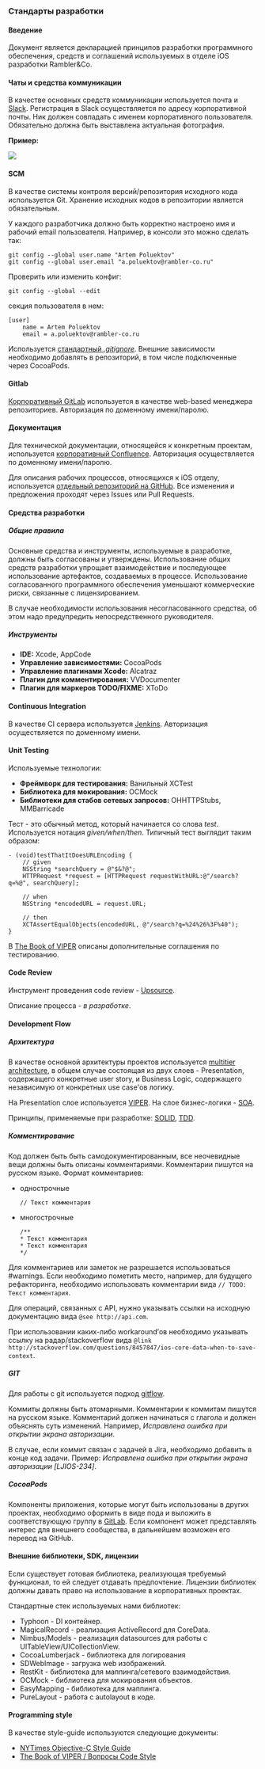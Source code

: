 ### Стандарты разработки

#### Введение

Документ является декларацией принципов разработки программного обеспечения, средств и соглашений используемых в отделе iOS разработки Rambler&Co. 

#### Чаты и средства коммуникации

В качестве основных средств коммуникации используется почта и [Slack](https://***REMOVED***). Регистрация в Slack осуществляется по адресу корпоративной почты. Ник должен совпадать с именем корпоративного пользователя. Обязательно должна быть выставлена актуальная фотография.

**Пример:**

![](/resources/slack-example.jpg)

#### SCM

В качестве системы контроля версий/репозитория исходного кода используется Git. Хранение исходных кодов в репозитории является обязательным.

У каждого разработчика должно быть корректно настроено имя и рабочий email пользователя.
Например, в консоли это можно сделать так:

    git config --global user.name "Artem Poluektov"
    git config --global user.email "a.poluektov@rambler-co.ru"

Проверить или изменить конфиг: 

`git config --global --edit`

секция пользователя в нем:

```
[user]
    name = Artem Poluektov
    email = a.poluektov@rambler-co.ru
```

Используется [стандартный *.gitignore*](https://www.gitignore.io/api/xcode%2Cappcode%2Cswift%2Cobjective-c). Внешние зависимости необходимо добавлять в репозиторий, в том числе подключенные через CocoaPods.

#### Gitlab

[Корпоративный GitLab](https://***REMOVED***) используется в качестве web-based менеджера репозиториев. Авторизация по доменному имени/паролю. 

#### Документация

Для технической документации, относящейся к конкретным проектам, используется [корпоративный Confluence](https://***REMOVED***). Авторизация осуществляется по доменному имени/паролю.

Для описания рабочих процессов, относящихся к iOS отделу, используется [отдельный репозиторий на GitHub](https://github.com/rambler-ios/team/). Все изменения и предложения проходят через Issues или Pull Requests.

#### Средства разработки

##### Общие правила

Основные средства и инструменты, используемые в разработке, должны быть согласованы и утверждены. Использование общих средств разработки упрощает взаимодействие и последующее использование артефактов, создаваемых в процессе. Использование согласованного программного обеспечения уменьшают коммерческие риски, связанные с лицензированием.

В случае необходимости использования несогласованного средства, об этом надо предупредить непосредственного руководителя.

##### Инструменты

- **IDE:** Xcode, AppCode
- **Управление зависимостями:** CocoaPods
- **Управление плагинами Xcode:** Alcatraz
- **Плагин для комментирования:** VVDocumenter
- **Плагин для маркеров TODO/FIXME:** XToDo

#### Continuous Integration

В качестве CI сервера используется [Jenkins](http://***REMOVED***/). Авторизация осуществляется по доменному имени.

#### Unit Testing

Используемые технологии:

- **Фреймворк для тестирования:** Ванильный XCTest
- **Библиотека для мокирования:** OCMock
- **Библиотеки для стабов сетевых запросов:** OHHTTPStubs, MMBarricade


Тест - это обычный метод, который начинается со слова *test*. Используется нотация *given/when/then*. Типичный тест выглядит таким образом:

```objc
- (void)testThatItDoesURLEncoding { 
    // given
    NSString *searchQuery = @"$&?@"; 
    HTTPRequest *request = [HTTPRequest requestWithURL:@"/search?q=%@", searchQuery];

    // when
    NSString *encodedURL = request.URL;

    // then 
    XCTAssertEqualObjects(encodedURL, @"/search?q=%24%26%3F%40");
}
```
 
В [The Book of VIPER](https://github.com/rambler-ios/The-Book-of-VIPER/blob/master/CodeStyle.md#Тесты) описаны дополнительные соглашения по тестированию.

#### Code Review

Инструмент проведения code review - [Upsource](http://srv-upsource.rambler.ramblermedia.com).

Описание процесса - *в разработке*.

#### Development Flow

##### Архитектура

В качестве основной архитектуры проектов используется [multitier architecture](https://en.wikipedia.org/wiki/Multitier_architecture), в общем случае состоящая из двух слоев - Presentation, содержащего конкретные user story, и Business Logic, содержащего независимую от конкретных use case'ов логику.

На Presentation слое используется [VIPER](https://github.com/rambler-ios/The-Book-of-VIPER). На слое бизнес-логики - [SOA](https://en.wikipedia.org/wiki/Service-oriented_architecture).

Принципы, применяемые при разработке: [SOLID](https://en.wikipedia.org/wiki/SOLID_(object-oriented_design)), [TDD](https://en.wikipedia.org/wiki/Test-driven_development).

##### Комментирование
Код должен быть быть самодокументированным, все неочевидные вещи должны быть описаны комментариями. Комментарии пишутся на русском языке. Формат комментариев:

- однострочные

  `// Текст комментария`

- многострочные
 
  ```
  /**
  * Текст комментария
  * Текст комментария
  */
  ```

Для комментариев или заметок не разрешается использоваться #warnings. Если необходимо пометить место, например, для будущего рефакторинга, необходимо использовать комментарии вида `// TODO: Текст комментария`.

Для операций, связанных с API, нужно указывать ссылки на исходную документацию вида `@see http://api.com`.

При использовании каких-либо workaround’ов необходимо указывать ссылку на радар/stackoverflow вида `@link http://stackoverflow.com/questions/8457847/ios-core-data-when-to-save-context`.

##### GIT
Для работы с git используется подход [gitflow](http://nvie.com/posts/a-successful-git-branching-model/).

Коммиты должны быть атомарными. Комментарии к коммитам пишутся на русском языке. Комментарий должен начинаться с глагола и должен объяснять суть изменений. Например,
*Исправлена ошибка при открытии экрана авторизации*.

В случае, если коммит связан с задачей в Jira, необходимо добавить в конце код задачи. Пример: *Исправлена ошибка при открытии экрана авторизации [LJIOS-234]*.

##### CocoaPods
Компоненты приложения, которые могут быть использованы в других проектах, необходимо оформить в виде пода и выложить в соответствующую группу в [GitLab](https://***REMOVED***/groups/cocoapods). Если компонент может представлять интерес для внешнего сообщества, в дальнейшем возможен его перевод на GitHub.

#### Внешние библиотеки, SDK, лицензии

Если существует готовая библиотека, реализующая требуемый функционал, то ей следует отдавать предпочтение. Лицензии библиотек должны давать право на использование в корпоративных проектах.

Стандартные стек используемых нами библиотек:

- Typhoon - DI контейнер.
- MagicalRecord - реализация ActiveRecord для CoreData.
- Nimbus/Models - реализация datasources для работы с UITableView/UICollectionView.
- CocoaLumberjack - библиотека для логирования
- SDWebImage - загрузка web изображений.
- RestKit - библиотека для маппинга/сетевого взаимодействия.
- OCMock - библиотека для мокирования объектов.
- EasyMapping - библиотека для маппинга.
- PureLayout - работа с autolayout в коде.

#### Programming style
В качестве style-guide используются следующие документы:

- [NYTimes Objective-C Style Guide](https://github.com/NYTimes/objective-c-style-guide)
- [The Book of VIPER / Вопросы Code Style](https://github.com/rambler-ios/The-Book-of-VIPER/blob/master/CodeStyle.md)